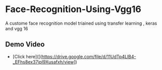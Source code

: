 # Face-Recognition-Using-Vgg16
A custome face recognition model triained using transfer learning , keras and vgg 16
## Demo Video
  - [Click here]([(https://drive.google.com/file/d/11UdTp4LlB4-_EFhs8ex37ipl9Xusafxh/view])
